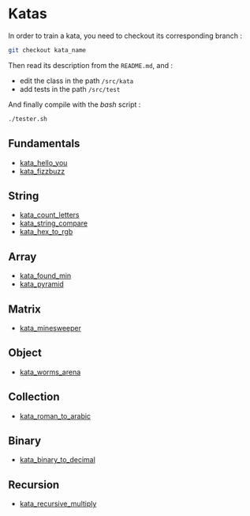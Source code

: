 # Katas

In order to train a kata, you need to checkout its corresponding branch :

``` bash
git checkout kata_name
```

Then read its description from the `README.md`, and :

* edit the class in the path `/src/kata`
* add tests in the path `/src/test`

And finally compile with the *bash* script :

``` bash
./tester.sh
```

## Fundamentals

* [kata_hello_you](https://github.com/WildCodeSchool/java-katas/tree/kata_hello_you)
* [kata_fizzbuzz](https://github.com/WildCodeSchool/java-katas/tree/kata_fizzbuzz)

## String

* [kata_count_letters](https://github.com/WildCodeSchool/java-katas/tree/kata_count_letters)
* [kata_string_compare](https://github.com/WildCodeSchool/java-katas/tree/kata_string_compare)
* [kata_hex_to_rgb](https://github.com/WildCodeSchool/java-katas/tree/kata_hex_to_rgb)

## Array

* [kata_found_min](https://github.com/WildCodeSchool/java-katas/tree/kata_found_min)
* [kata_pyramid](https://github.com/WildCodeSchool/java-katas/tree/kata_pyramid)

## Matrix

* [kata_minesweeper](https://github.com/WildCodeSchool/java-katas/tree/kata_minesweeper)

## Object

* [kata_worms_arena](https://github.com/WildCodeSchool/java-katas/tree/kata_worms_arena)

## Collection

* [kata_roman_to_arabic](https://github.com/WildCodeSchool/java-katas/tree/kata_roman_to_arabic)

## Binary

* [kata_binary_to_decimal](https://github.com/WildCodeSchool/java-katas/tree/kata_binary_to_decimal)

## Recursion

* [kata_recursive_multiply](https://github.com/WildCodeSchool/java-katas/tree/kata_recursive_multiply)